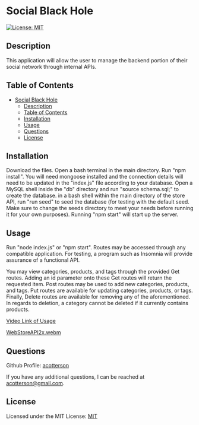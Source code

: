 # Social Black Hole

[![License: MIT](https://img.shields.io/badge/License-MIT-yellow.svg)](https://opensource.org/licenses/MIT)

## Description

This application will allow the user to manage the backend portion of their social network through internal APIs.

## Table of Contents

- [Social Black Hole](#social-black-hole)
  - [Description](#description)
  - [Table of Contents](#table-of-contents)
  - [Installation](#installation)
  - [Usage](#usage)
  - [Questions](#questions)
  - [License](#license)

## Installation

Download the files. Open a bash terminal in the main directory. Run "npm install". You will need mongoose installed and the connection details will need to be updated in the "index.js" file according to your database. Open a MySQL shell inside the "db" directory and run "source schema.sql;" to create the database. in a bash shell within the main directory of the store API, run "run seed" to seed the database (for testing with the default seed. Make sure to change the seeds directory to meet your needs before running it for your own purposes). Running "npm start" will start up the server.

## Usage

Run "node index.js" or "npm start". Routes may be accessed through any compatible application. For testing, a program such as Insomnia will provide assurance of a functional API.

You may view categories, products, and tags through the provided Get routes. Adding an id parameter onto these Get routes will return the requested item. Post routes may be used to add new categories, products, and tags. Put routes are available for updating categories, products, or tags. Finally, Delete routes are available for removing any of the aforementioned. In regards to deletion, a category cannot be deleted if it currently contains products.

[Video Link of Usage](https://drive.google.com/file/d/1FKWtq_2F7co2sqHqstdTY0i4XhN-CxRw/view)

[WebStoreAPI2x.webm](https://user-images.githubusercontent.com/35825121/193739893-b311c684-4735-4fa9-910e-16e06c923f6e.webm)


## Questions

Github Profile: [acotterson](https://github.com/acotterson)

If you have any additional questions, I can be reached at [acotterson@gmail.com](mailto:acotterson@gmail.com).

## License

Licensed under the MIT License: [MIT](https://opensource.org/licenses/MIT)
